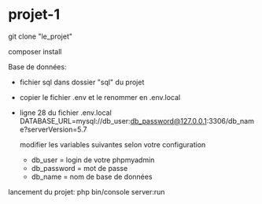 # projet-1

git clone "le_projet" 

composer install

Base de données:

- fichier sql dans dossier "sql" du projet
- copier le fichier .env et le renommer en .env.local
- ligne 28 du fichier .env.local 
  DATABASE_URL=mysql://db_user:db_password@127.0.0.1:3306/db_name?serverVersion=5.7
  
  modifier les variables suivantes selon votre configuration
  - db_user = login de votre phpmyadmin
  - db_password = mot de passe 
  - db_name = nom de base de données
  
 lancement du projet:
 php bin/console server:run
